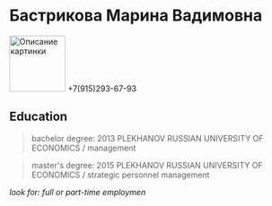 # Бастрикова Марина Вадимовна
<image src="https://sun1.userapi.com/sun1-28/s/v1/ig2/s0Z22vvbAorJlFJSpjsuoRR0a0pSkNK7H1qgwjOkBWiDYFe69TmM6Qqb1RgPGUn6HXgWtcY49c7JjBSj6PABJk5u.jpg?size=1440x2160&quality=95&type=album" width="100" alt="Описание картинки">
+7(915)293-67-93

## Education
>bachelor degree:
2013 PLEKHANOV RUSSIAN UNIVERSITY OF ECONOMICS / management

>master's degree:
2015 PLEKHANOV RUSSIAN UNIVERSITY OF ECONOMICS / strategic personnel management


_look for: full or part-time employmen_


